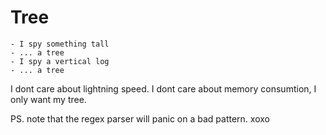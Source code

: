 # Tree

    - I spy something tall
    - ... a tree
    - I spy a vertical log
    - ... a tree

I dont care about lightning speed. I dont care about memory consumtion, I only want my tree.

PS. note that the regex parser will panic on a bad pattern. xoxo
